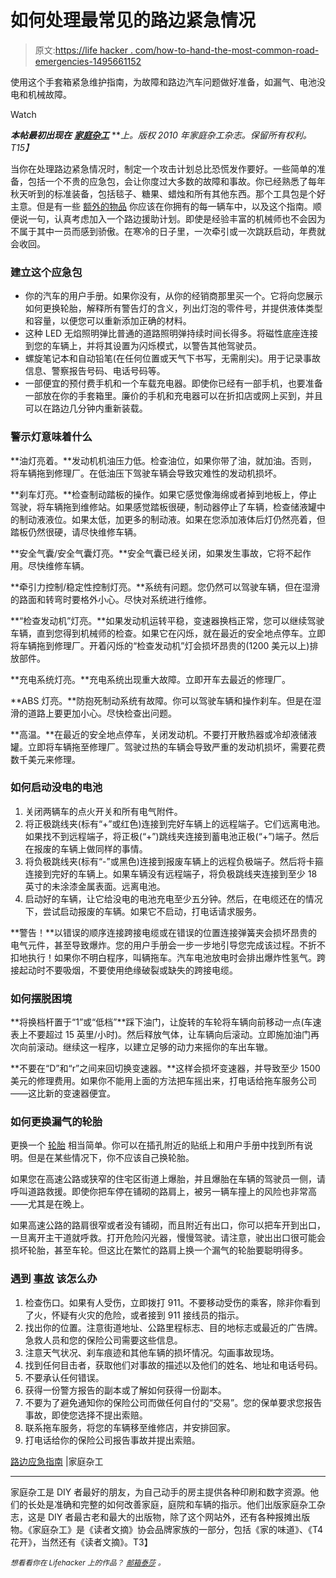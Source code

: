 # 如何处理最常见的路边紧急情况

> 原文:[https://life hacker . com/how-to-hand-the-most-common-road-emergencies-1495661152](https://lifehacker.com/how-to-handle-the-most-common-roadside-emergencies-1495661152)

使用这个手套箱紧急维护指南，为故障和路边汽车问题做好准备，如漏气、电池没电和机械故障。

Watch

***本帖最初出现在*** [***家庭杂工***](http://www.familyhandyman.com/automotive/roadside-emergency-guide/view-all) ***上。版权 2010 年家庭杂工杂志。保留所有权利。*T15】**

当你在处理路边紧急情况时，制定一个攻击计划总比恐慌发作要好。一些简单的准备，包括一个不贵的应急包，会让你度过大多数的故障和事故。你已经熟悉了每年秋天听到的标准装备，包括毯子、糖果、蜡烛和所有其他东西。那个工具包是个好主意。但是有一些 [额外的物品](http://lifehacker.com/30-essential-things-you-should-keep-in-your-car-1263514115) 你应该在你拥有的每一辆车中，以及这个指南。顺便说一句，认真考虑加入一个路边援助计划。即使是经验丰富的机械师也不会因为不属于其中一员而感到骄傲。在寒冷的日子里，一次牵引或一次跳跃启动，年费就会收回。

### 建立这个应急包

*   你的汽车的用户手册。如果你没有，从你的经销商那里买一个。它将向您展示如何更换轮胎，解释所有警告灯的含义，列出灯泡的零件号，并提供液体类型和容量，以便您可以重新添加正确的材料。
*   这种 LED 无焰照明弹比普通的道路照明弹持续时间长得多。将磁性底座连接到您的车辆上，并将其设置为闪烁模式，以警告其他驾驶员。
*   螺旋笔记本和自动铅笔(在任何位置或天气下书写，无需削尖)。用于记录事故信息、警察报告号码、电话号码等。
*   一部便宜的预付费手机和一个车载充电器。即使你已经有一部手机，也要准备一部放在你的手套箱里。廉价的手机和充电器可以在折扣店或网上买到，并且可以在路边几分钟内重新装载。

### 警示灯意味着什么

**油灯亮着。**发动机机油压力低。检查油位，如果你带了油，就加油。否则，将车辆拖到修理厂。在低油压下驾驶车辆会导致灾难性的发动机损坏。

**刹车灯亮。**检查制动踏板的操作。如果它感觉像海绵或者掉到地板上，停止驾驶，将车辆拖到维修站。如果感觉踏板很硬，制动器停止了车辆，检查储液罐中的制动液液位。如果太低，加更多的制动液。如果在您添加液体后灯仍然亮着，但踏板仍然很硬，请尽快维修车辆。

**安全气囊/安全气囊灯亮。**安全气囊已经关闭，如果发生事故，它将不起作用。尽快维修车辆。

**牵引力控制/稳定性控制灯亮。**系统有问题。您仍然可以驾驶车辆，但在湿滑的路面和转弯时要格外小心。尽快对系统进行维修。

**“检查发动机”灯亮。**如果发动机运转平稳，变速器换档正常，您可以继续驾驶车辆，直到您得到机械师的检查。如果它在闪烁，就在最近的安全地点停车。立即将车辆拖到修理厂。开着闪烁的“检查发动机”灯会损坏昂贵的(1200 美元以上)排放部件。

**充电系统灯亮。**充电系统出现重大故障。立即开车去最近的修理厂。

**ABS 灯亮。**防抱死制动系统有故障。你可以驾驶车辆和操作刹车。但是在湿滑的道路上要更加小心。尽快检查出问题。

**高温。**在最近的安全地点停车，关闭发动机。不要打开散热器或冷却液储液罐。立即将车辆拖至修理厂。驾驶过热的车辆会导致严重的发动机损坏，需要花费数千美元来修理。

### 如何启动没电的电池

1.  关闭两辆车的点火开关和所有电气附件。
2.  将正极跳线夹(标有“+”或红色)连接到完好车辆上的远程端子。它们远离电池。如果找不到远程端子，将正极(“+”)跳线夹连接到蓄电池正极(“+”)端子。然后在报废的车辆上做同样的事情。
3.  将负极跳线夹(标有“-”或黑色)连接到报废车辆上的远程负极端子。然后将卡箍连接到完好的车辆上。如果车辆没有远程端子，将负极跳线夹连接到至少 18 英寸的未涂漆金属表面。远离电池。
4.  启动好的车辆，让它给没电的电池充电至少五分钟。然后，在电缆还在的情况下，尝试启动报废的车辆。如果它不启动，打电话请求服务。

**警告！**以错误的顺序连接跨接电缆或在错误的位置连接弹簧夹会损坏昂贵的电气元件，甚至导致爆炸。您的用户手册会一步一步地引导您完成该过程。不折不扣地执行！如果你不明白程序，叫辆拖车。汽车电池放电时会排出爆炸性氢气。跨接起动时不要吸烟，不要使用绝缘破裂或缺失的跨接电缆。

### 如何摆脱困境

**将换档杆置于“1”或“低档”**踩下油门，让旋转的车轮将车辆向前移动一点(车速表上不要超过 15 英里/小时)。然后释放气体，让车辆向后滚动。立即施加油门再次向前滚动。继续这一程序，以建立足够的动力来摇你的车出车辙。

**不要在“D”和“r”之间来回切换变速器。**这样会损坏变速器，并导致至少 1500 美元的修理费用。如果你不能用上面的方法把车摇出来，打电话给拖车服务公司——这比新的变速器便宜。

### 如何更换漏气的轮胎

更换一个 [轮胎](https://lifehacker.com/use-a-tire-repair-kit-to-plug-a-tire-leak-instead-of-ru-5962946) 相当简单。你可以在插孔附近的贴纸上和用户手册中找到所有说明。但是在某些情况下，你不应该自己换轮胎。

如果您在高速公路或狭窄的住宅区街道上爆胎，并且爆胎在车辆的驾驶员一侧，请呼叫道路救援。即使你把车停在铺砌的路肩上，被另一辆车撞上的风险也非常高——尤其是在晚上。

如果高速公路的路肩很窄或者没有铺砌，而且附近有出口，你可以把车开到出口，一旦离开主干道就呼救。打开危险闪光器，慢慢驾驶。请注意，驶出出口很可能会损坏轮胎，甚至车轮。但这比在繁忙的路肩上换一个漏气的轮胎要聪明得多。

### 遇到 [事故](http://lifehacker.com/how-to-prepare-for-a-car-accident-before-it-happens-1209722913) 该怎么办

1.  检查伤口。如果有人受伤，立即拨打 911。不要移动受伤的乘客，除非你看到了火，怀疑有火灾的危险，或者接到 911 接线员的指示。
2.  找出你的位置。注意街道地址、公路里程标志、目的地标志或最近的广告牌。急救人员和您的保险公司需要这些信息。
3.  注意天气状况、刹车痕迹和其他车辆的损坏情况。勾画事故现场。
4.  找到任何目击者，获取他们对事故的描述以及他们的姓名、地址和电话号码。
5.  不要承认任何错误。
6.  获得一份警方报告的副本或了解如何获得一份副本。
7.  不要为了避免通知你的保险公司而做任何自付的“交易”。您的保单要求您报告事故，即使您选择不提出索赔。
8.  联系拖车服务，将您的车辆移至维修店，并安排回家。
9.  打电话给你的保险公司报告事故并提出索赔。

[路边应急指南](http://www.familyhandyman.com/automotive/roadside-emergency-guide/view-all) |家庭杂工

* * *

家庭杂工是 DIY 者最好的朋友，为自己动手的房主提供各种印刷和数字资源。他们的长处是准确和完整的如何改善家庭，庭院和车辆的指示。他们出版家庭杂工杂志，这是 DIY 者最古老和最大的出版物，除了这个网站外，还有各种报摊出版物。《家庭杂工》是《读者文摘》协会品牌家族的一部分，包括《家的味道》、《T4 花开》，当然还有《读者文摘》。T3】

<small>*想看看你在 Lifehacker 上的作品？*</small> [<small>*邮箱*</small>](http://www.shutterstock.com/pic-110284625/stock-photo-salesman-shaking-hand-of-a-woman-in-a-garage.html?src=csl_recent_image-1)[<small>*泰莎*</small>](https://mail.google.com/mail/?view=cm&fs=1&tf=1&to=tessa@lifehacker.com) <small>*。*</small>
